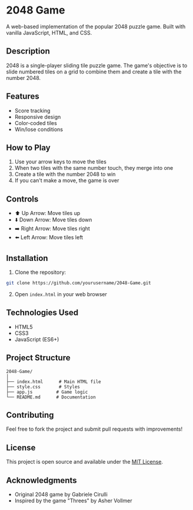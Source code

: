 # 2048 Game

A web-based implementation of the popular 2048 puzzle game. Built with vanilla JavaScript, HTML, and CSS.

## Description

2048 is a single-player sliding tile puzzle game. The game's objective is to slide numbered tiles on a grid to combine them and create a tile with the number 2048.

## Features

- Score tracking
- Responsive design
- Color-coded tiles
- Win/lose conditions

## How to Play

1. Use your arrow keys to move the tiles
2. When two tiles with the same number touch, they merge into one
3. Create a tile with the number 2048 to win
4. If you can't make a move, the game is over

## Controls

- ⬆️ Up Arrow: Move tiles up
- ⬇️ Down Arrow: Move tiles down
- ➡️ Right Arrow: Move tiles right
- ⬅️ Left Arrow: Move tiles left

## Installation

1. Clone the repository:
```bash
git clone https://github.com/yourusername/2048-Game.git
```

2. Open `index.html` in your web browser

## Technologies Used

- HTML5
- CSS3
- JavaScript (ES6+)

## Project Structure

```
2048-Game/
│
├── index.html      # Main HTML file
├── style.css       # Styles
├── app.js         # Game logic
└── README.md      # Documentation
```

## Contributing

Feel free to fork the project and submit pull requests with improvements!

## License

This project is open source and available under the [MIT License](LICENSE).

## Acknowledgments

- Original 2048 game by Gabriele Cirulli
- Inspired by the game "Threes" by Asher Vollmer

